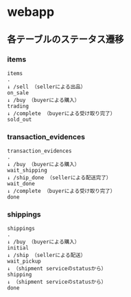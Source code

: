 # webapp

## 各テーブルのステータス遷移

### items

```
items
.
↓ /sell （sellerによる出品）
on_sale
↓ /buy （buyerによる購入）
trading
↓ /complete （buyerによる受け取り完了）
sold_out
```

### transaction_evidences

```
transaction_evidences
.
↓ /buy （buyerによる購入）
wait_shipping
↓ /ship_done （sellerによる配送完了）
wait_done
↓ /complete （buyerによる受け取り完了）
done
```

### shippings

```
shippings
.
↓ /buy （buyerによる購入）
initial
↓ /ship （sellerによる配送）
wait_pickup
↓ （shipment serviceのstatusから）
shipping
↓ （shipment serviceのstatusから）
done
```
